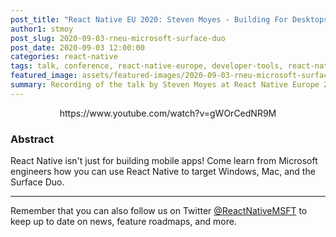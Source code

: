 ```yaml
---
post_title: "React Native EU 2020: Steven Moyes - Building For Desktops And Dual Screens"
author1: stmoy
post_slug: 2020-09-03-rneu-microsoft-surface-duo
post_date: 2020-09-03 12:00:00
categories: react-native
tags: talk, conference, react-native-europe, developer-tools, react-native
featured_image: assets/featured-images/2020-09-03-rneu-microsoft-surface-duo.jpg
summary: Recording of the talk by Steven Moyes at React Native Europe 2020, about Microsoft's tooling to create experience via React Native for dual screens and desktop.
---
```


<p align="center">
https://www.youtube.com/watch?v=gWOrCedNR9M
</p>

### Abstract

React Native isn't just for building mobile apps! Come learn from Microsoft engineers how you can use React Native to target Windows, Mac, and the Surface Duo.

---

Remember that you can also follow us on Twitter [@ReactNativeMSFT](https://twitter.com/reactnativemsft) to keep up to date on news, feature roadmaps, and more.
